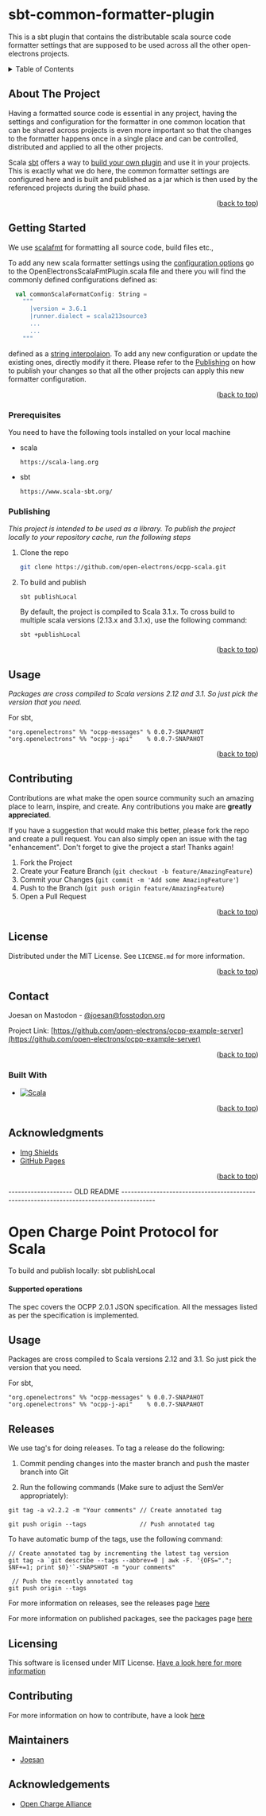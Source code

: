 # sbt-common-formatter-plugin

This is a sbt plugin that contains the distributable scala source code formatter settings that are supposed to be used
across all the other open-electrons projects.

<!-- PROJECT SHIELDS -->
<!--
*** I'm using markdown "reference style" links for readability.
*** Reference links are enclosed in brackets [ ] instead of parentheses ( ).
*** See the bottom of this document for the declaration of the reference variables
*** for contributors-url, forks-url, etc. This is an optional, concise syntax you may use.
*** https://www.markdownguide.org/basic-syntax/#reference-style-links

*** For informarion on how to create shields and icons, have a look at this useful documentation
*** https://javascript.plainenglish.io/how-to-make-custom-language-badges-for-your-profile-using-shields-io-d2aeaf016b6b

TODO: These badges do not apply yet as the repo is still in private mode!

[![Contributors][contributors-shield]][contributors-url]
[![Forks][forks-shield]][forks-url]
[![Stargazers][stars-shield]][stars-url]
[![Issues][issues-shield]][issues-url]
[![MIT License][license-shield]][license-url]

-->

<!-- TABLE OF CONTENTS -->
<details>
  <summary>Table of Contents</summary>
  <ol>
    <li>
      <a href="#about-the-project">About The Project</a>
    </li>
    <li>
      <a href="#getting-started">Getting Started</a>
      <ul>
        <li><a href="#prerequisites">Prerequisites</a></li>
        <li><a href="#publishing">Publishing</a></li>
      </ul>
    </li>
    <li><a href="#usage">Usage</a></li>
    <li><a href="#roadmap">Roadmap</a></li>
    <li><a href="#contributing">Contributing</a></li>
    <li><a href="#license">License</a></li>
    <li><a href="#contact">Contact</a></li>
    <li><a href="#builtwith">Built With</a></li>
    <li><a href="#acknowledgments">Acknowledgments</a></li>
  </ol>
</details>


<!-- ABOUT THE PROJECT -->
## About The Project

Having a formatted source code is essential in any project, having the settings and configuration for the formatter in one
common location that can be shared across projects is even more important so that the changes to the formatter
happens once in a single place and can be controlled, distributed and applied to all the other projects.

Scala [sbt](https://www.scala-sbt.org/) offers a way to [build your own plugin](https://www.scala-sbt.org/1.x/docs/Plugins.html#Creating+an+auto+plugin) 
and use it in your projects. This is exactly what we do here, the common formatter settings are configured here and is
built and published as a jar which is then used by the referenced projects during the build phase.

<p align="right">(<a href="#readme-top">back to top</a>)</p>


<!-- GETTING STARTED -->
## Getting Started

We use [scalafmt](https://scalameta.org/scalafmt/) for formatting all source code, build files etc.,

To add any new scala formatter settings using the [configuration options](https://scalameta.org/scalafmt/docs/configuration.html)
go to the OpenElectronsScalaFmtPlugin.scala file and there you will find the commonly defined configurations defined
as:

```scala
  val commonScalaFormatConfig: String =
    """
      |version = 3.6.1
      |runner.dialect = scala213source3
      ...
      ...
    """
```

defined as a [string interpolaion](https://docs.scala-lang.org/overviews/core/string-interpolation.html). To add any new
configuration or update the existing ones, directly modify it there. Please refer to the <a href="#publishing">Publishing</a>
on how to publish your changes so that all the other projects can apply this new formatter configuration.

<p align="right">(<a href="#readme-top">back to top</a>)</p>

### Prerequisites

You need to have the following tools installed on your local machine
* scala
  ```
  https://scala-lang.org
  ```

* sbt
  ```
  https://www.scala-sbt.org/
  ```

### Publishing

_This project is intended to be used as a library. To publish the project locally to your repository cache, run 
the following steps_

1. Clone the repo
   ```sh
   git clone https://github.com/open-electrons/ocpp-scala.git
   ```

2. To build and publish
   ```
   sbt publishLocal
   ```

    By default, the project is compiled to Scala 3.1.x. To cross build to multiple scala versions (2.13.x and 3.1.x), use
    the following command:

    ```
    sbt +publishLocal
    ```

<p align="right">(<a href="#readme-top">back to top</a>)</p>


<!-- USAGE EXAMPLES -->
## Usage

_Packages are cross compiled to Scala versions 2.12 and 3.1. So just pick the version that you need._

For sbt,
```
"org.openelectrons" %% "ocpp-messages" % 0.0.7-SNAPAHOT
"org.openelectrons" %% "ocpp-j-api"    % 0.0.7-SNAPAHOT
```

<p align="right">(<a href="#readme-top">back to top</a>)</p>


<!-- CONTRIBUTING -->
## Contributing

Contributions are what make the open source community such an amazing place to learn, inspire, and create. Any contributions you make are **greatly appreciated**.

If you have a suggestion that would make this better, please fork the repo and create a pull request. You can also simply open an issue with the tag "enhancement".
Don't forget to give the project a star! Thanks again!

1. Fork the Project
2. Create your Feature Branch (`git checkout -b feature/AmazingFeature`)
3. Commit your Changes (`git commit -m 'Add some AmazingFeature'`)
4. Push to the Branch (`git push origin feature/AmazingFeature`)
5. Open a Pull Request

<p align="right">(<a href="#readme-top">back to top</a>)</p>


<!-- LICENSE -->
## License

Distributed under the MIT License. See `LICENSE.md` for more information.

<p align="right">(<a href="#readme-top">back to top</a>)</p>


<!-- CONTACT -->
## Contact

Joesan on Mastodon - [@joesan@fosstodon.org](https://fosstodon.org/@joesan)

Project Link: [https://github.com/open-electrons/ocpp-example-server](https://github.com/open-electrons/ocpp-example-server)

<p align="right">(<a href="#readme-top">back to top</a>)</p>


### Built With

* [![Scala][Scala]][Scala-url]

<p align="right">(<a href="#readme-top">back to top</a>)</p>


<!-- ACKNOWLEDGMENTS -->
## Acknowledgments

* [Img Shields](https://shields.io)
* [GitHub Pages](https://pages.github.com)

<p align="right">(<a href="#readme-top">back to top</a>)</p>



<!-- MARKDOWN LINKS & IMAGES -->
<!-- https://www.markdownguide.org/basic-syntax/#reference-style-links -->
[contributors-shield]: https://img.shields.io/github/contributors/open-electrons/ocpp-example-server.svg?style=for-the-badge
[contributors-url]: https://github.com/open-electrons/ocpp-example-server/graphs/contributors
[forks-shield]: https://img.shields.io/github/forks/open-electrons/ocpp-example-server.svg?style=for-the-badge
[forks-url]: https://github.com/open-electrons/ocpp-example-server/network/members
[stars-shield]: https://img.shields.io/github/stars/open-electrons/ocpp-example-server.svg?style=for-the-badge
[stars-url]: https://github.com/open-electrons/ocpp-example-server/stargazers
[issues-shield]: https://img.shields.io/github/issues/open-electrons/ocpp-example-server.svg?style=for-the-badge
[issues-url]: https://github.com/open-electrons/ocpp-example-server/issues
[license-shield]: https://img.shields.io/github/license/open-electrons/ocpp-example-server.svg?style=for-the-badge
[license-url]: https://github.com/open-electrons/ocpp-example-server/blob/master/LICENSE.md
[product-screenshot]: images/screenshot.png
[Scala]: https://img.shields.io/badge/-scala-red?logo=scala
[Scala-url]: https://www.scala-lang.org/
[Play-Framework]: https://img.shields.io/badge/-play-green?logo=play-framework
[Play-Framework-url]: https://www.playframework.com/

-------------------- OLD README ----------------------------------------------------------------------------------------


# Open Charge Point Protocol for Scala

To build and publish locally: sbt publishLocal

#### Supported operations

The spec covers the OCPP 2.0.1 JSON specification. All the messages listed as per the specification is implemented.

## Usage

Packages are cross compiled to Scala versions 2.12 and 3.1. So just pick the version that you need.

For sbt, 
```
"org.openelectrons" %% "ocpp-messages" % 0.0.7-SNAPAHOT
"org.openelectrons" %% "ocpp-j-api"    % 0.0.7-SNAPAHOT
```

## Releases

We use tag's for doing releases. To tag a release do the following:

1. Commit pending changes into the master branch and push the master branch into Git

2. Run the following commands (Make sure to adjust the SemVer appropriately):

```
git tag -a v2.2.2 -m "Your comments" // Create annotated tag

git push origin --tags               // Push annotated tag
```

To have automatic bump of the tags, use the following command:

```
// Create annotated tag by incrementing the latest tag version
git tag -a `git describe --tags --abbrev=0 | awk -F. '{OFS="."; $NF+=1; print $0}'`-SNAPSHOT -m "your comments"

 // Push the recently annotated tag
git push origin --tags              
```

For more information on releases, see the releases page [here](https://github.com/open-electrons/ocpp-scala/releases)

For more information on published packages, see the packages page [here](https://github.com/orgs/open-electrons/packages?repo_name=ocpp-scala)

## Licensing

This software is licensed under MIT License. [Have a look here for more information](https://github.com/open-electrons/ocpp-scala/blob/master/LICENSE)

## Contributing

For more information on how to contribute, have a look [here](https://github.com/open-electrons/ocpp-scala/blob/master/CONTRIBUTING.md)

## Maintainers

- [Joesan](https://github.com/joesan)

## Acknowledgements

- [Open Charge Alliance](https://www.openchargealliance.org/)





